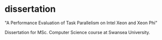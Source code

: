 # dissertation
"A Performance Evaluation of Task Parallelism on Intel Xeon and Xeon Phi"

Dissertation for MSc. Computer Science course at Swansea University.
